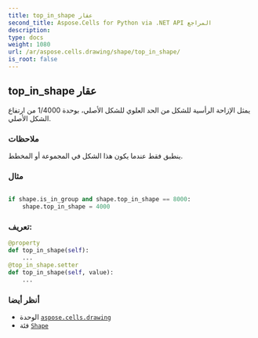 ```yaml
---
title: top_in_shape عقار
second_title: Aspose.Cells for Python via .NET API المراجع
description:
type: docs
weight: 1080
url: /ar/aspose.cells.drawing/shape/top_in_shape/
is_root: false
---
```

##  top_in_shape عقار

 يمثل الإزاحة الرأسية للشكل من الحد العلوي للشكل الأصلي،
بوحدة 1/4000 من ارتفاع الشكل الأصلي.

###  ملاحظات

ينطبق فقط عندما يكون هذا الشكل في المجموعة أو المخطط.

###  مثال

```python

if shape.is_in_group and shape.top_in_shape == 8000:
    shape.top_in_shape = 4000

```
###  تعريف:
```python
@property
def top_in_shape(self):
    ...
@top_in_shape.setter
def top_in_shape(self, value):
    ...
```

###  أنظر أيضا
* الوحدة [`aspose.cells.drawing`](../../)
* فئة [`Shape`](/cells/python-net/ar/aspose.cells.drawing/shape)
